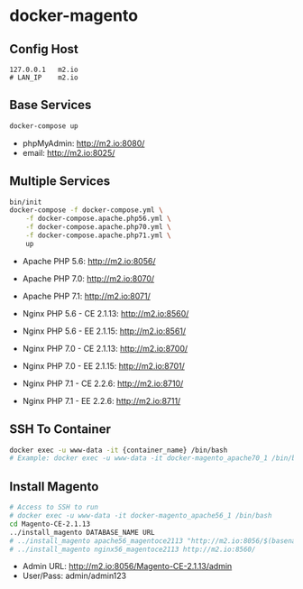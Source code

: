 # docker-magento

## Config Host
```
127.0.0.1   m2.io
# LAN_IP    m2.io
```

## Base Services
```sh
docker-compose up
```

- phpMyAdmin: http://m2.io:8080/
- email: http://m2.io:8025/

## Multiple Services
```sh
bin/init
docker-compose -f docker-compose.yml \
    -f docker-compose.apache.php56.yml \
    -f docker-compose.apache.php70.yml \
    -f docker-compose.apache.php71.yml \
    up
```

- Apache PHP 5.6: http://m2.io:8056/
- Apache PHP 7.0: http://m2.io:8070/
- Apache PHP 7.1: http://m2.io:8071/

- Nginx PHP 5.6 - CE 2.1.13: http://m2.io:8560/
- Nginx PHP 5.6 - EE 2.1.15: http://m2.io:8561/
- Nginx PHP 7.0 - CE 2.1.13: http://m2.io:8700/
- Nginx PHP 7.0 - EE 2.1.15: http://m2.io:8701/
- Nginx PHP 7.1 - CE 2.2.6: http://m2.io:8710/
- Nginx PHP 7.1 - EE 2.2.6: http://m2.io:8711/

## SSH To Container
```sh
docker exec -u www-data -it {container_name} /bin/bash
# Example: docker exec -u www-data -it docker-magento_apache70_1 /bin/bash
```

## Install Magento
```sh
# Access to SSH to run
# docker exec -u www-data -it docker-magento_apache56_1 /bin/bash
cd Magento-CE-2.1.13
../install_magento DATABASE_NAME URL
# ../install_magento apache56_magentoce2113 "http://m2.io:8056/$(basename $PWD)/"
# ../install_magento nginx56_magentoce2113 http://m2.io:8560/
```

- Admin URL: http://m2.io:8056/Magento-CE-2.1.13/admin
- User/Pass: admin/admin123
